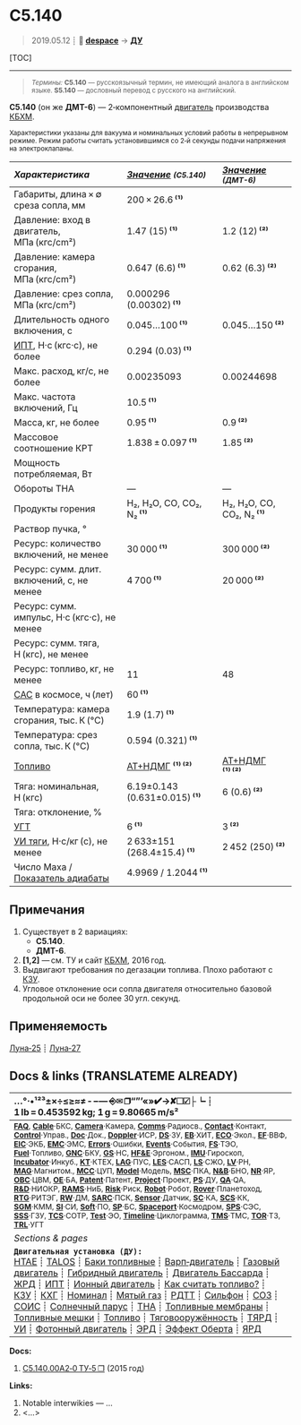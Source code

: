 # С5.140
> 2019.05.12 ┊ **🚀 [despace](index.md)** → **[ДУ](ps.md)**

[TOC]

---

> <small>*Термины:* **С5.140** — русскоязычный термин, не имеющий аналога в английском языке. **S5.140** — дословный перевод с русского на английский.</small>

**С5.140** (он же **ДМТ-6**) — 2‑компонентный [двигатель](ps.md) производства [КБХМ](03_kbhm.md).

<small>

Характеристики указаны для вакуума и номинальных условий работы в непрерывном режиме. Режим работы считать установившимся со 2‑й секунды подачи напряжения на электроклапаны.

|*Характеристика*|*[Значение](si.md) <small>(С5.140)</small>*|*[Значение](si.md) <small>(ДМТ-6)</small>*|
|:--|:--|:--|
|Габариты, длина × ∅ среза сопла, мм  |  200 × 26.6 **⁽¹⁾**  |  |
|Давление: вход в двигатель, МПа (кгс/cm²)  |  1.47 (15) **⁽¹⁾**  |  1.2 (12) **⁽²⁾**  |
|Давление: камера сгорания, МПа (кгс/cm²)  |  0.647 (6.6) **⁽¹⁾**  |  0.62 (6.3) **⁽²⁾**  |
|Давление: срез сопла, МПа (кгс/cm²)  |  0.000296 (0.00302) **⁽¹⁾**  |  |
|Длительность одного включения, с  |  0.045…100 **⁽¹⁾**  |  0.045…150 **⁽²⁾**  |
|[ИПТ](ing.md), Н·с (кгс·с), не более  |  0.294 (0.03) **⁽¹⁾**  |  |
|Макс. расход, кг/с, не более  |  0.00235093  |  0.00244698  |
|Макс. частота включений, Гц  |  10.5 **⁽¹⁾**  |  |
|Масса, кг, не более  |  0.95 **⁽¹⁾**  |  0.9 **⁽²⁾**  |
|Массовое соотношение КРТ  |  1.838 ± 0.097 **⁽¹⁾**  |  1.85 **⁽²⁾**  |
|Мощность потребляемая, Вт  |  |  |
|Обороты ТНА  |—|—|
|Продукты горения  |  H₂, H₂O, CO, CO₂, N₂ **⁽¹⁾**  | H₂, H₂O, CO, CO₂, N₂ **⁽¹⁾**|
|Раствор пучка, °  |  |  |
|Ресурс: количество включений, не менее  |  30 000 **⁽¹⁾**  |  300 000 **⁽²⁾**  |
|Ресурс: сумм. длит. включений, c, не менее  |  4 700 **⁽¹⁾**  |  20 000 **⁽²⁾**  |
|Ресурс: сумм. импульс, Н·с (кгс·с), не менее  |   |
|Ресурс: сумм. тяга, Н (кгс), не менее  |   |   |
|Ресурс: топливо, кг, не менее  |  11  |  48  |
|[САС](lifetime.md) в космосе, ч (лет)  |  60 **⁽¹⁾**  |  |
|Температура: камера сгорания, тыс. К (°C)  |  1.9 (1.7) **⁽¹⁾**  |  |
|Температура: срез сопла, тыс. К (°C)  |  0.594 (0.321) **⁽¹⁾**  |  |
|[Топливо](fuel.md)  |  [АТ+НДМГ](at_plus.md) **⁽¹⁾ ⁽²⁾**  | [АТ+НДМГ](at_plus.md) **⁽¹⁾ ⁽²⁾**|
|Тяга: номинальная, Н (кгс)  |  6.19±0.143 (0.631±0.015) **⁽¹⁾**  |  6 (0.6) **⁽²⁾**  |
|Тяга: отклонение, %  |  |  |
|[УГТ](trl.md)|  6 **⁽¹⁾**  |  3 **⁽²⁾**  |
|[УИ тяги](isp.md), Н·с/кг (с), не менее  |  2 633±151 (268.4±15.4) **⁽¹⁾**  |  2 452 (250) **⁽²⁾**  |
|Число Маха / [Показатель адиабаты](heat_cr.md)  |  4.9969 / 1.2044 **⁽¹⁾**  |  |

</small>



<p style="page-break-after:always"> </p>

## Примечания
   1. Существует в 2 вариациях:
      - **С5.140**.
      - **ДМТ-6**.
   1. **[1,2]** — см. ТУ и сайт [КБХМ](03_kbhm.md), 2016 год.
   1. Выдвигают требования по дегазации топлива. Плохо работают с [КЗУ](cinu.md).
   1. Угловое отклонение оси сопла двигателя относительно базовой продольной оси не более 30 угл. секунд.



## Применяемость
[Луна‑25](луна_25.md) ┊ [Луна‑27](луна_27.md)



<p style="page-break-after:always"> </p>

## Docs & links (TRANSLATEME ALREADY)
|…°·•¹²³±×÷≤≥≈≠ ‑ −— ⎆✉ ❐“”’«»✔→✘☐☑├┕┆ 1 lb = 0.453592 kg; 1 g = 9.80665 m/s²|
|:--|
|<small>**[FAQ](faq.md)**, **[Cable](cable.md)**·БКС, **[Camera](camera.md)**·Камера, **[Comms](comms.md)**·Радиосв., **[Contact](contact.md)**·Контакт, **[Control](control.md)**·Управ., **[Doc](doc.md)**·Док., **[Doppler](doppler.md)**·ИСР, **[DS](ds.md)**·ЗУ, **[EB](eb.md)**·ХИТ, **[ECO](ecology.md)**·Экол., **[EF](ef.md)**·ВВФ, **[ElC](elc.md)**·ЭКБ, **[EMC](emc.md)**·ЭМС, **[Errors](error.md)**·Ошибки, **[Events](event.md)**·События, **[FS](fs.md)**·ТЭО, **[Fuel](fuel.md)**·Топливо, **[GNC](gnc.md)**·БКУ, **[GS](scs.md)**·НС, **[HF&E](hfe.md)**·Эргоном., **[IMU](imu.md)**·Гироскоп, **[Incubator](incubator.md)**·Инкуб., **[KT](kt.md)**·КТЕХ, **[LAG](lag.md)**·ПУC, **[LES](les.md)**·САСП, **[LS](ls.md)**·СЖО, **[LV](lv.md)**·РН, **[MAG](mag.md)**·Магнитом., **[MCC](mcc.md)**·ЦУП, **[Model](model.md)**·Модель, **[MSC](sc.md)**·ПКА, **[N&B](nnb.md)**·БНО, **[NR](nr.md)**·ЯР, **[OBC](obc.md)**·ЦВМ, **[OE](oe.md)**·БА, **[Patent](патент.md)**·Патент, **[Project](project.md)**·Проект, **[PS](ps.md)**·ДУ, **[QA](quality.md)**·QA, **[R&D](rnd.md)**·НИОКР, **[RAMS](rams.md)**·НиБ, **[Risk](risk.md)**·Риск, **[Robot](robotics.md)**·Робот, **[Rover](rover.md)**·Планетоход, **[RTG](rtg.md)**·РИТЭГ, **[RW](rw.md)**·ДМ, **[SARC](sarc.md)**·ПСК, **[Sensor](sensor.md)**·Датчик, **[SC](sc.md)**·КА, **[SCS](scs.md)**·КК, **[SGM](sgm.md)**·КММ, **[SI](si.md)**·СИ, **[Soft](soft.md)**·ПО, **[SP](sp.md)**·БС, **[Spaceport](spaceport.md)**·Космодром, **[SPS](sps.md)**·СЭС, **[SSS](sss.md)**·ГЗУ, **[TCS](tcs.md)**·СОТР, **[Test](test.md)**·ЭО, **[Timeline](timeline.md)**·Циклограмма, **[TMS](tms.md)**·ТМС, **[TOR](tor.md)**·ТЗ, **[TRL](trl.md)**·УГТ</small>|
|*Sections & pages*|
|**`Двигательная установка (ДУ):`**<br> [HTAE](htae.md) ┊ [TALOS](talos.md) ┊ [Баки топливные](fuel_tank.md) ┊ [Варп‑двигатель](warp_drive.md) ┊ [Газовый двигатель](cgt.md) ┊ [Гибридный двигатель](гбрд.md) ┊ [Двигатель Бассарда](bussard_ramjet.md) ┊ [ЖРД](lpr.md) ┊ [ИПТ](ing.md) ┊ [Ионный двигатель](иод.md) ┊ [Как считать топливо?](si.md) ┊ [КЗУ](cinu.md) ┊ [КХГ](cgs.md) ┊ [Номинал](nominal.md) ┊ [Мятый газ](exhsteam.md) ┊ [РДТТ](spr.md) ┊ [Сильфон](сильфон.md) ┊ [СОЗ](соз.md) ┊ [СОИС](соис.md) ┊ [Солнечный парус](солнечный_парус.md) ┊ [ТНА](turbopump.md) ┊ [Топливные мембраны](топливные_мембраны.md) ┊ [Топливные мешки](топливные_мешки.md) ┊ [Топливо](fuel.md) ┊ [Тяговооружённость](ttwr.md) ┊ [ТЯРД](тярд.md) ┊ [УИ](isp.md) ┊ [Фотонный двигатель](фотонный_двигатель.md) ┊ [ЭРД](epsp.md) ┊ [Эффект Оберта](oberth_eff.md) ┊ [ЯРД](ntr.md) |

**Docs:**

   1. [С5.140.00А2‑0 ТУ‑5 ❐](f/ps/c5.140.00a2-0_ty-5.pdf) (2015 год)

**Links:**

   1. Notable interwikies — …
   1. <…>
